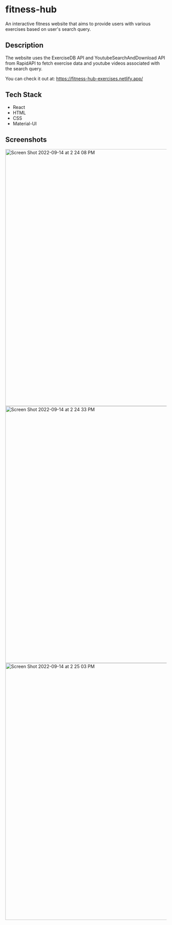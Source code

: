 # fitness-hub
An interactive fitness website that aims to provide users with various exercises based on user's search query. 

## Description
The website uses the ExerciseDB API and YoutubeSearchAndDownload API from RapidAPI to fetch exercise data and youtube videos associated with the search query. <br>

You can check it out at: https://fitness-hub-exercises.netlify.app/ 

## Tech Stack
- React <br>
- HTML <br>
- CSS <br>
- Material-UI <br>


## Screenshots
<img width="800" alt="Screen Shot 2022-09-14 at 2 24 08 PM" src="https://user-images.githubusercontent.com/97568455/190255054-e83a61d0-f1a9-4323-912e-321dbb70673a.png">


<img width="800" alt="Screen Shot 2022-09-14 at 2 24 33 PM" src="https://user-images.githubusercontent.com/97568455/190255142-c0e1257c-4092-4814-9969-95d412aa5cc5.png">

<img width="800" alt="Screen Shot 2022-09-14 at 2 25 03 PM" src="https://user-images.githubusercontent.com/97568455/190255233-6b976324-df83-4d46-b0c4-43904a2866c0.png">
